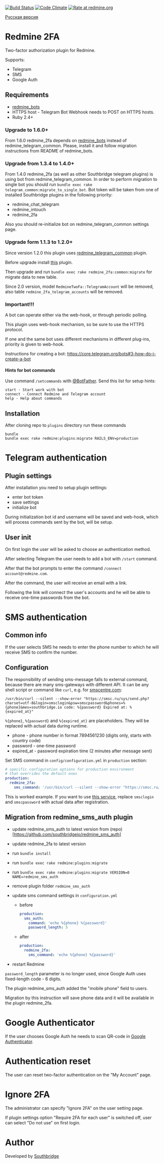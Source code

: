[![Build Status](https://travis-ci.org/southbridgeio/redmine_2fa.svg?branch=master)](https://travis-ci.org/southbridgeio/redmine_2fa) [![Code Climate](https://codeclimate.com/github/southbridgeio/redmine_2fa/badges/gpa.svg)](https://codeclimate.com/github/southbridgeio/redmine_2fa)
[![Rate at redmine.org](http://img.shields.io/badge/rate%20at-redmine.org-blue.svg?style=flat)](http://www.redmine.org/plugins/redmine_2fa)

[Русская версия](https://github.com/southbridgeio/redmine_2fa/blob/master/README.ru.md)

# Redmine 2FA

Two-factor authorization plugin for Redmine.

Supports:

- Telegram
- SMS
- Google Auth

## Requirements

- [redmine_bots](https://github.com/southbridgeio/redmine_bots)
- HTTPS host - Telegram Bot Webhook needs to POST on HTTPS hosts.
- Ruby 2.4+

### Upgrade to 1.6.0+

From 1.6.0 redmine_2fa depends on [redmine_bots](https://github.com/southbridgeio/redmine_bots) instead of redmine_telegram_common.
Please, install it and follow migration instructions from README of redmine_bots.

### Upgrade from 1.3.4 to 1.4.0+

From 1.4.0 redmine_2fa (as well as other Southbridge telegram plugins) is using bot from redmine_telegram_common.
In order to perform migration to single bot you should run `bundle exec rake telegram_common:migrate_to_single_bot`.
Bot token will be taken from one of installed Southbridge plugins in the following priority:

* redmine_chat_telegram
* redmine_intouch
* redmine_2fa

Also you should re-initialize bot on redmine_telegram_common settings page.

### Upgrade form 1.1.3 to 1.2.0+

Since version 1.2.0 this plugin uses [redmine_telegram_common](https://github.com/southbridgeio/redmine_telegram_common) plugin.

Before upgrade install [this](https://github.com/southbridgeio/redmine_telegram_common) plugin.

Then upgrade and run `bundle exec rake redmine_2fa:common:migrate` for migrate data to new table.

Since 2.0 version, model `RedmineTwoFa::TelegramAccount` will be removed, also table `redmine_2fa_telegram_accounts` will be removed.

### Important!!!

A bot can operate either via the web-hook, or through periodic polling.

This plugin uses web-hook mechanism, so be sure to use the HTTPS protocol.

If one and the same bot uses different mechanisms in different plug-ins, priority is given to web-hook.

Instructions for creating a bot: <https://core.telegram.org/bots#3-how-do-i-create-a-bot>

#### Hints for bot commands

Use command `/setcommands` with [@BotFather](https://telegram.me/botfather). Send this list for setup hints:

```
start - Start work with bot
connect - Connect Redmine and Telegram account
help - Help about commands
```

## Installation

After cloning repo to `plugins` directory run these commands

```
bundle
bundle exec rake redmine:plugins:migrate RAILS_ENV=production
```

# Telegram authentication

## Plugin settings

After installation you need to setup plugin settings:

- enter bot token
- save settings
- initialize bot

During initialization bot id and username will be saved and web-hook, which will process commands sent by the bot, will be setup.

## User init

On first login the user will be asked to choose an authentication method.

After selecting Telegram the user needs to add a bot with `/start` command.

After that the bot prompts to enter the command `/connect account@redmine.com`.

After the command, the user will receive an email with a link.

Following the link will connect the user's accounts and he will be able to receive one-time passwords from the bot.

# SMS authentication

## Common info

If the user selects SMS he needs to enter the phone number to which he will receive SMS to confirm the number.

## Configuration

The responsibility of sending sms-message falls to external command, because there are many sms-gateways with different API. It can be any shell script or command like `curl`, e.g. for [smscentre.com](http://smscentre.com/reg/?AD306203):

```
/usr/bin/curl --silent --show-error "https://smsc.ru/sys/send.php?charset=utf-8&login=smsclogin&psw=smscpassword&phones=%{phone}&mes=southbridge.io code: %{password} Expired at: %{expired_at}"
```

`%{phone}`, `%{password}` and `%{expired_at}` are placeholders. They will be replaced with actual data during runtime.

- phone - phone number in format 7894561230 (digits only, starts with country code)
- password - one-time password
- expired_at - password expiration time (2 minutes after message sent)

Set SMS command in `config/configuration.yml` in `production` section:

```yaml
# specific configuration options for production environment
# that overrides the default ones
production:
  redmine_2fa:
    sms_command: '/usr/bin/curl --silent --show-error "https://smsc.ru/sys/send.php?charset=utf-8&login=smsclogin&psw=smscpassword&phones=%{phone}&mes=southbridge.io code: %{password} Expired at: %{expired_at}"'
```

This is worked example. If you want to use [this service](http://smscentre.com/reg/?AD306203), replace `smsclogin` and `smscpassword` with actual data after registration.

## Migration from redmine_sms_auth plugin

- update redmine_sms_auth to latest version from (repo)[<https://github.com/southbridgeio/redmine_sms_auth>]
- update redmine_2fa to latest version
- run `bundle install`
- run `bundle exec rake redmine:plugins:migrate`
- run `bundle exec rake redmine:plugins:migrate VERSION=0 NAME=redmine_sms_auth`
- remove plugin folder `redmine_sms_auth`
- update sms command settings in `configuration.yml`

  - before

    ```yaml
    production:
      sms_auth:
        command: 'echo %{phone} %{password}'
        password_length: 5
    ```

  - after

    ```yaml
    production:
      redmine_2fa:
        sms_command: 'echo %{phone} %{password}'
    ```

- restart Redmine

`password_length` parameter is no longer used, since Google Auth uses fixed-length code - 6 digits.

The plugin redmine_sms_auth added the "mobile phone" field to users.

Migration by this instruction will save phone data and it will be available in the plugin redmine_2fa.

# Google Authenticator

If the user chooses Google Auth he needs to scan QR-code in [Google Authenticator](https://support.google.com/accounts/answer/1066447).

# Authentication reset

The user can reset two-factor authentication on the "My Account" page.

# Ignore 2FA

The administrator can specify "Ignore 2FA" on the user setting page.

If plugin settings option "Require 2FA for each user" is switched off, user can select "Do not use" on first login.

# Author

Developed by [Southbridge](https://southbridge.io)

